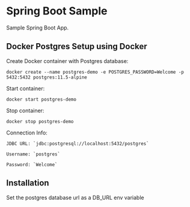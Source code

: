 # Spring Boot Sample

Sample Spring Boot App.


## Docker Postgres Setup using Docker

Create Docker container with Postgres database:

    docker create --name postgres-demo -e POSTGRES_PASSWORD=Welcome -p 5432:5432 postgres:11.5-alpine

Start container:

    docker start postgres-demo

Stop container:

    docker stop postgres-demo

Connection Info:

    JDBC URL: `jdbc:postgresql://localhost:5432/postgres`

    Username: `postgres`

    Password: `Welcome`
    
    
## Installation

Set the postgres database url as a DB_URL env variable